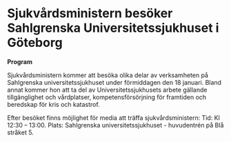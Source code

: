 # Sjukvårdsministern besöker Sahlgrenska Universitetssjukhuset i Göteborg

**Program**

Sjukvårdsministern kommer att besöka olika delar av verksamheten på Sahlgrenska universitetssjukhuset under förmiddagen den 18 januari. Bland annat kommer hon att ta del av Universitetssjukhusets arbete gällande tillgänglighet och vårdplatser, kompetensförsörjning för framtiden och beredskap för kris och katastrof.

Efter besöket finns möjlighet för media att träffa sjukvårdsministern:
Tid: Kl 12:30 – 13:00\.
Plats: Sahlgrenska universitetssjukhuset \- huvudentrén på Blå stråket 5\.
